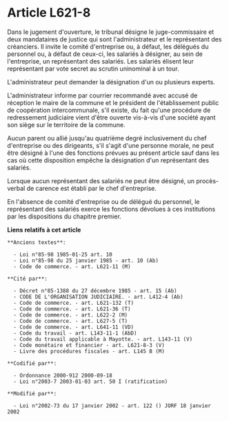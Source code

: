 # Article L621-8

Dans le jugement d'ouverture, le tribunal désigne le juge-commissaire et deux mandataires de justice qui sont
l'administrateur et le représentant des créanciers. Il invite le comité d'entreprise ou, à défaut, les délégués du personnel
ou, à défaut de ceux-ci, les salariés à désigner, au sein de l'entreprise, un représentant des salariés. Les salariés élisent
leur représentant par vote secret au scrutin uninominal à un tour.

L'administrateur peut demander la désignation d'un ou plusieurs experts.

L'administrateur informe par courrier recommandé avec accusé de réception le maire de la commune et le président de
l'établissement public de coopération intercommunale, s'il existe, du fait qu'une procédure de redressement judiciaire vient
d'être ouverte vis-à-vis d'une société ayant son siège sur le territoire de la commune.

Aucun parent ou allié jusqu'au quatrième degré inclusivement du chef d'entreprise ou des dirigeants, s'il s'agit d'une
personne morale, ne peut être désigné à l'une des fonctions prévues au présent article sauf dans les cas où cette disposition
empêche la désignation d'un représentant des salariés.

Lorsque aucun représentant des salariés ne peut être désigné, un procès-verbal de carence est établi par le chef
d'entreprise.

En l'absence de comité d'entreprise ou de délégué du personnel, le représentant des salariés exerce les fonctions dévolues à
ces institutions par les dispositions du chapitre premier.

**Liens relatifs à cet article**

	**Anciens textes**:

	  - Loi n°85-98 1985-01-25 art. 10
	  - Loi n°85-98 du 25 janvier 1985 - art. 10 (Ab)
	  - Code de commerce. - art. L621-11 (M)

	**Cité par**:

	  - Décret n°85-1388 du 27 décembre 1985 - art. 15 (Ab)
	  - CODE DE L'ORGANISATION JUDICIAIRE. - art. L412-4 (Ab)
	  - Code de commerce. - art. L621-132 (T)
	  - Code de commerce. - art. L621-36 (T)
	  - Code de commerce. - art. L622-2 (M)
	  - Code de commerce. - art. L627-5 (T)
	  - Code de commerce. - art. L641-11 (VD)
	  - Code du travail - art. L143-11-1 (AbD)
	  - Code du travail applicable à Mayotte. - art. L143-11 (V)
	  - Code monétaire et financier - art. L621-8-3 (V)
	  - Livre des procédures fiscales - art. L145 B (M)

	**Codifié par**:

	  - Ordonnance 2000-912 2000-09-18
	  - Loi n°2003-7 2003-01-03 art. 50 I (ratification)

	**Modifié par**:

	  - Loi n°2002-73 du 17 janvier 2002 - art. 122 () JORF 18 janvier 2002
